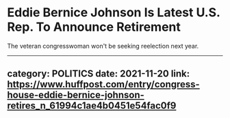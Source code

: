 # Eddie Bernice Johnson Is Latest U.S. Rep. To Announce Retirement

The veteran congresswoman won't be seeking reelection next year.

---
category: POLITICS
date: 2021-11-20
link: https://www.huffpost.com/entry/congress-house-eddie-bernice-johnson-retires_n_61994c1ae4b0451e54fac0f9
---
